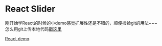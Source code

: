 # React Slider
刚开始学React的时候的小demo感觉扩展性还是不错的，顺便捡捡git的用法~~~
怎么用git上传本地代码[戳这里](https://www.cnblogs.com/specter45/p/github.html)

[React demo](./React)
